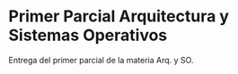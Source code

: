 # Primer Parcial Arquitectura y Sistemas Operativos

Entrega del primer parcial de la materia Arq. y SO.
